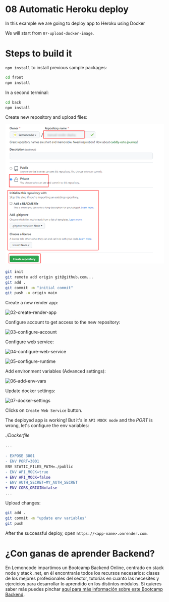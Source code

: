 # 08 Automatic Heroku deploy

In this example we are going to deploy app to Heroku using Docker

We will start from `07-upload-docker-image`.

# Steps to build it

`npm install` to install previous sample packages:

```bash
cd front
npm install

```

In a second terminal:

```bash
cd back
npm install

```

Create new repository and upload files:

![01-create-repo](./readme-resources/01-create-repo.png)

```bash
git init
git remote add origin git@github.com...
git add .
git commit -m "initial commit"
git push -u origin main

```

Create a new render app:

![02-create-render-app](./readme-resources/02-create-render-app.png)


Configure account to get access to the new repository:

![03-configure-account](./readme-resources/03-configure-account.png)

Configure web service:

![04-configure-web-service](./readme-resources/04-configure-web-service.png)

![05-configure-runtime](./readme-resources/05-configure-runtime.png)

Add environment variables (Advanced settings):

![06-add-env-vars](./readme-resources/06-add-env-vars.png)

Update docker settings:

![07-docker-settings](./readme-resources/07-docker-settings.png)

Clicks on `Create Web Service` button.

The deployed app is working! But it's in `API MOCK mode` and the _PORT_ is wrong, let's configure the env variables:

_./Dockerfile_

```diff
...

- EXPOSE 3001
- ENV PORT=3001
ENV STATIC_FILES_PATH=./public
- ENV API_MOCK=true
+ ENV API_MOCK=false
- ENV AUTH_SECRET=MY_AUTH_SECRET
+ ENV CORS_ORIGIN=false
...

```

Upload changes:

```bash
git add .
git commit -m "update env variables"
git push

```

After the successful deploy, open `https://<app-name>.onrender.com`.

# ¿Con ganas de aprender Backend?

En Lemoncode impartimos un Bootcamp Backend Online, centrado en stack node y stack .net, en él encontrarás todos los recursos necesarios: clases de los mejores profesionales del sector, tutorías en cuanto las necesites y ejercicios para desarrollar lo aprendido en los distintos módulos. Si quieres saber más puedes pinchar [aquí para más información sobre este Bootcamp Backend](https://lemoncode.net/bootcamp-backend#bootcamp-backend/banner).
